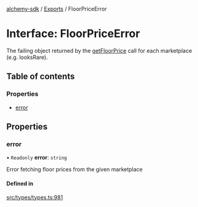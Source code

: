 [alchemy-sdk](../README.md) / [Exports](../modules.md) / FloorPriceError

# Interface: FloorPriceError

The failing object returned by the [getFloorPrice](../classes/NftNamespace.md#getfloorprice) call for each
marketplace (e.g. looksRare).

## Table of contents

### Properties

- [error](FloorPriceError.md#error)

## Properties

### error

• `Readonly` **error**: `string`

Error fetching floor prices from the given marketplace

#### Defined in

[src/types/types.ts:981](https://github.com/alchemyplatform/alchemy-sdk-js/blob/8dc500a/src/types/types.ts#L981)
